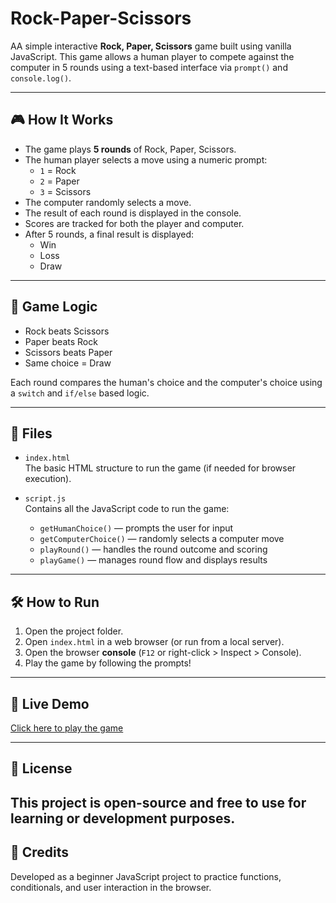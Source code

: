 # Rock-Paper-Scissors

AA simple interactive **Rock, Paper, Scissors** game built using vanilla JavaScript. This game allows a human player to compete against the computer in 5 rounds using a text-based interface via `prompt()` and `console.log()`.

---

## 🎮 How It Works

- The game plays **5 rounds** of Rock, Paper, Scissors.
- The human player selects a move using a numeric prompt:
  - `1` = Rock
  - `2` = Paper
  - `3` = Scissors
- The computer randomly selects a move.
- The result of each round is displayed in the console.
- Scores are tracked for both the player and computer.
- After 5 rounds, a final result is displayed:
  - Win
  - Loss
  - Draw

---

## 🧠 Game Logic

- Rock beats Scissors  
- Paper beats Rock  
- Scissors beats Paper  
- Same choice = Draw  

Each round compares the human's choice and the computer's choice using a `switch` and `if/else` based logic.

---

## 🧾 Files

- `index.html`  
  The basic HTML structure to run the game (if needed for browser execution).

- `script.js`  
  Contains all the JavaScript code to run the game:
  - `getHumanChoice()` — prompts the user for input
  - `getComputerChoice()` — randomly selects a computer move
  - `playRound()` — handles the round outcome and scoring
  - `playGame()` — manages round flow and displays results

---

## 🛠 How to Run

1. Open the project folder.
2. Open `index.html` in a web browser (or run from a local server).
3. Open the browser **console** (`F12` or right-click > Inspect > Console).
4. Play the game by following the prompts!

---

## 🔗 Live Demo

[Click here to play the game](https://your-username.github.io/your-repo-name/)

---
## 📄 License

This project is open-source and free to use for learning or development purposes.
---
## 🙌 Credits

Developed as a beginner JavaScript project to practice functions, conditionals, and user interaction in the browser.
